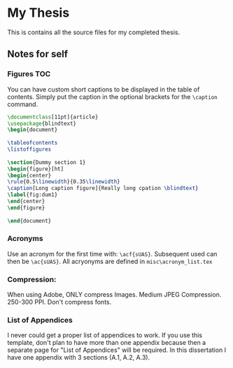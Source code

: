 # My Thesis

This is contains all the source files for my completed thesis.

## Notes for self

### Figures TOC

You can have custom short captions to be displayed in the table of contents. Simply put the caption in the optional brackets for the `\caption` command.

```tex
\documentclass[11pt]{article}
\usepackage{blindtext}
\begin{document}
 
\tableofcontents
\listoffigures
 
\section{Dummy section 1}
\begin{figure}[ht]
\begin{center}
\rule{0.5\linewidth}{0.35\linewidth}
\caption[Long caption figure]{Really long cpation \blindtext}
\label{fig:dum1}
\end{center}
\end{figure}
 
\end{document}
```

### Acronyms

Use an acronym for the first time with: `\acf{sUAS}`. Subsequent used can then be `\ac{sUAS}`. All acryonyms are defined in `misc\acronym_list.tex`


### Compression:

When using Adobe, ONLY compress Images. Medium JPEG Compression. 250-300 PPI.
Don't compress fonts.

### List of Appendices

I never could get a proper list of appendices to work. If you use this template, don't plan to have more than one appendix because then a separate page for "List of Appendices" will be required. In this dissertation I have one appendix with 3 sections (A.1, A.2, A.3).


